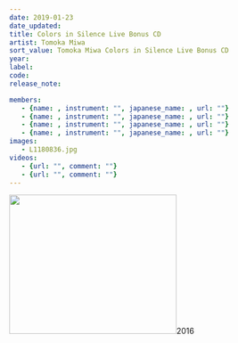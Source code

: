 ```yaml
---
date: 2019-01-23
date_updated: 
title: Colors in Silence Live Bonus CD
artist: Tomoka Miwa
sort_value: Tomoka Miwa Colors in Silence Live Bonus CD
year: 
label: 
code: 
release_note: 

members:
   - {name: , instrument: "", japanese_name: , url: ""}
   - {name: , instrument: "", japanese_name: , url: ""}
   - {name: , instrument: "", japanese_name: , url: ""}
   - {name: , instrument: "", japanese_name: , url: ""}
images: 
   - L1180836.jpg
videos: 
   - {url: "", comment: ""}
   - {url: "", comment: ""}
---
```

<a href="http://www.jjazzist.com/wp-content/uploads/2018/08/L1180836.jpg"><img class="alignnone size-medium wp-image-3940" src="http://www.jjazzist.com/wp-content/uploads/2018/08/L1180836-300x250.jpg" alt="" width="300" height="250" /></a>2016

